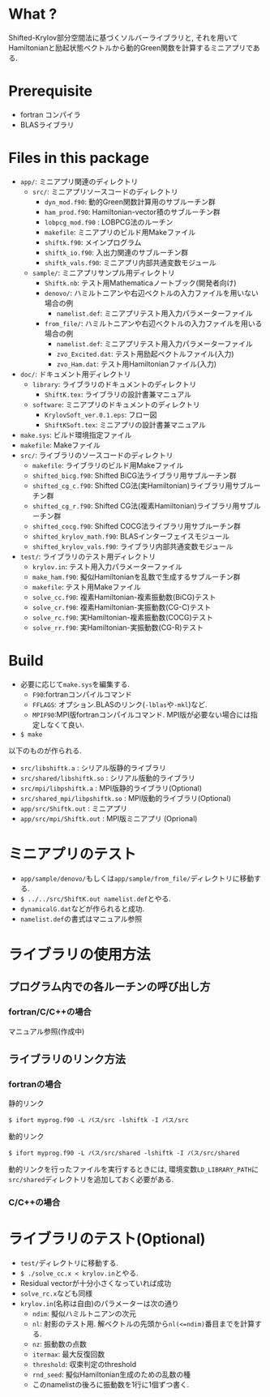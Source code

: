 # What ?

Shifted-Krylov部分空間法に基づくソルバーライブラリと,
それを用いてHamiltonianと励起状態ベクトルから動的Green関数を計算するミニアプリである.

# Prerequisite

 * fortran コンパイラ
 * BLASライブラリ

# Files in this package

 * `app/`: ミニアプリ関連のディレクトリ
   * `src/`: ミニアプリソースコードのディレクトリ
     * `dyn_mod.f90`: 動的Green関数計算用のサブルーチン群
     * `ham_prod.f90`: Hamiltonian-vector積のサブルーチン群
     * `lobpcg_mod.f90` : LOBPCG法のルーチン
     * `makefile`: ミニアプリのビルド用Makeファイル
     * `shiftk.f90`: メインプログラム
     * `shiftk_io.f90`: 入出力関連のサブルーチン群
     * `shiftk_vals.f90`: ミニアプリ内部共通変数モジュール
   * `sample/`: ミニアプリサンプル用ディレクトリ
     * `Shiftk.nb`: テスト用Mathematicaノートブック(開発者向け)
     * `denovo/`: ハミルトニアンや右辺ベクトルの入力ファイルを用いない場合の例
       * `namelist.def`: ミニアプリテスト用入力パラメーターファイル
     * `from_file/`: ハミルトニアンや右辺ベクトルの入力ファイルを用いる場合の例
       * `namelist.def`: ミニアプリテスト用入力パラメーターファイル
       * `zvo_Excited.dat`: テスト用励起ベクトルファイル(入力)
       * `zvo_Ham.dat`: テスト用Hamiltonianファイル(入力)
 * `doc/`: ドキュメント用ディレクトリ
   * `library`: ライブラリのドキュメントのディレクトリ
     * `ShiftK.tex`: ライブラリの設計書兼マニュアル
   * `software`: ミニアプリのドキュメントのディレクトリ
     * `KrylovSoft_ver.0.1.eps`: フロー図
     * `ShiftKSoft.tex`: ミニアプリの設計書兼マニュアル
 * `make.sys`: ビルド環境指定ファイル
 * `makefile`: Makeファイル
 * `src/`: ライブラリのソースコードのディレクトリ
   * `makefile`: ライブラリのビルド用Makeファイル
   * `shifted_bicg.f90`: Shifted BiCG法ライブラリ用サブルーチン群
   * `shifted_cg_c.f90`: Shifted CG法(実Hamiltonian)ライブラリ用サブルーチン群
   * `shifted_cg_r.f90`: Shifted CG法(複素Hamiltonian)ライブラリ用サブルーチン群
   * `shifted_cocg.f90`: Shifted COCG法ライブラリ用サブルーチン群
   * `shifted_krylov_math.f90`: BLASインターフェイスモジュール
   * `shifted_krylov_vals.f90`: ライブラリ内部共通変数モジュール
 * `test/`: ライブラリのテスト用ディレクトリ
   * `krylov.in`: テスト用入力パラメーターファイル
   * `make_ham.f90`: 擬似Hamiltonianを乱数で生成するサブルーチン群
   * `makefile`: テスト用Makeファイル
   * `solve_cc.f90`: 複素Hamiltonian-複素振動数(BiCG)テスト
   * `solve_cr.f90`: 複素Hamiltonian-実振動数(CG-C)テスト
   * `solve_rc.f90`: 実Hamiltonian-複素振動数(COCG)テスト
   * `solve_rr.f90`: 実Hamiltonian-実振動数(CG-R)テスト

# Build

 * 必要に応じて`make.sys`を編集する.
   * `F90`:fortranコンパイルコマンド
   * `FFLAGS`: オプション.BLASのリンク(`-lblas`や`-mkl`)など.
   * `MPIF90`:MPI版fortranコンパイルコマンド. MPI版が必要ない場合には指定しなくて良い.
 * `$ make`

以下のものが作られる.

 * `src/libshiftk.a` : シリアル版静的ライブラリ
 * `src/shared/libshiftk.so` : シリアル版動的ライブラリ
 * `src/mpi/libpshiftk.a` : MPI版静的ライブラリ(Optional)
 * `src/shared_mpi/libpshiftk.so` : MPI版動的ライブラリ(Optional)
 * `app/src/Shiftk.out` : ミニアプリ
 * `app/src/mpi/Shiftk.out` : MPI版ミニアプリ (Oprional)

# ミニアプリのテスト

 * `app/sample/denovo/`もしくは`app/sample/from_file/`ディレクトリに移動する.
 * `$ ../../src/ShiftK.out namelist.def`とやる.
 * `dynamicalG.dat`などが作られると成功.
 * `namelist.def`の書式はマニュアル参照

# ライブラリの使用方法

## プログラム内での各ルーチンの呼び出し方

### fortran/C/C++の場合

マニュアル参照(作成中)

## ライブラリのリンク方法

### fortranの場合

静的リンク
```
$ ifort myprog.f90 -L パス/src -lshiftk -I パス/src
```
動的リンク
```
$ ifort myprog.f90 -L パス/src/shared -lshiftk -I パス/src/shared
```
動的リンクを行ったファイルを実行するときには,
環境変数`LD_LIBRARY_PATH`に`src/shared`ディレクトリを追加しておく必要がある.

### C/C++の場合

# ライブラリのテスト(Optional)

 * `test/`ディレクトリに移動する.
 * `$ ./solve_cc.x < krylov.in`とやる.
 * Residual vectorが十分小さくなっていれば成功
 * `solve_rc.x`なども同様
 * `krylov.in`(名称は自由)のパラメーターは次の通り
   * `ndim`: 擬似ハミルトニアンの次元
   * `nl`: 射影のテスト用. 解ベクトルの先頭から`nl(<=ndim)`番目までを計算する.
   * `nz`: 振動数の点数
   * `itermax`: 最大反復回数
   * `threshold`: 収束判定のthreshold
   * `rnd_seed`: 擬似Hamiltonian生成のための乱数の種
   * このnamelistの後ろに振動数を1行に1個ずつ書く.
